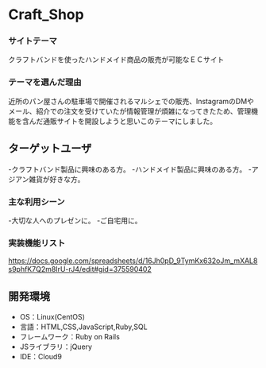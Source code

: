 # Craft_Shop

### サイトテーマ
クラフトバンドを使ったハンドメイド商品の販売が可能なＥＣサイト

### テーマを選んだ理由
近所のパン屋さんの駐車場で開催されるマルシェでの販売、InstagramのDMやメール、紹介での注文を受けていたが情報管理が煩雑になってきたため、管理機能を含んだ通販サイトを開設しようと思いこのテーマにしました。

## ターゲットユーザ
-クラフトバンド製品に興味のある方。
-ハンドメイド製品に興味のある方。
-アジアン雑貨が好きな方。

### 主な利用シーン
-大切な人へのプレゼンに。
-ご自宅用に。

### 実装機能リスト
https://docs.google.com/spreadsheets/d/16Jh0pD_9TymKx632oJm_mXAL8s9phfK7Q2m8IrU-rJ4/edit#gid=375590402

## 開発環境
- OS：Linux(CentOS)
- 言語：HTML,CSS,JavaScript,Ruby,SQL
- フレームワーク：Ruby on Rails
- JSライブラリ：jQuery
- IDE：Cloud9